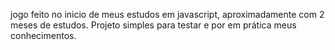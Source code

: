 jogo feito no inicio de meus estudos em javascript, aproximadamente com 2 meses de estudos. Projeto simples para testar e por em prática meus conhecimentos.
